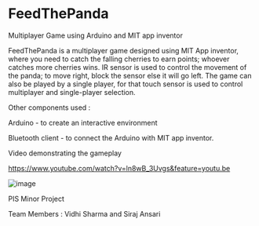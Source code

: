 # FeedThePanda
Multiplayer Game using Arduino and MIT app inventor

FeedThePanda is a multiplayer game designed using MIT App inventor, where you need to catch the falling cherries to earn points; whoever catches more cherries wins. IR sensor is used to control the movement of the panda; to move right, block the sensor else it will go left. The game can also be played by a single player, for that touch sensor is used to control multiplayer and single-player selection. 

Other components used :

Arduino - to create an interactive environment

Bluetooth client - to connect the Arduino with MIT app inventor.

Video demonstrating the gameplay

https://www.youtube.com/watch?v=ln8wB_3Uvgs&feature=youtu.be 

![image](https://user-images.githubusercontent.com/66681287/119260901-8acb6f80-bbf2-11eb-89fe-0df70dc9a051.png)

PIS Minor Project

Team Members : Vidhi Sharma and Siraj Ansari
